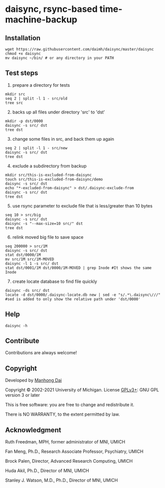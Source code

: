 # daisync, rsync-based time-machine-backup

## Installation
```
wget https://raw.githubusercontent.com/daimh/daisync/master/daisync
chmod +x daisync
mv daisync ~/bin/ # or any directory in your PATH
```

## Test steps

1. prepare a directory for tests
```
mkdir src
seq 2 | split -l 1 - src/old
tree src
```

2. backs up all files under directory 'src' to 'dst'
```
mkdir -p dst/0000
daisync -s src/ dst
tree dst
```

3. change some files in src, and back them up again
```
seq 2 | split -l 1 - src/new
daisync -s src/ dst
tree dst
```

4. exclude a subdirectory from backup
```
mkdir src/this-is-excluded-from-daisync
touch src/this-is-excluded-from-daisync/demo
daisync -s src/ dst
echo "*-excluded-from-daisync" > dst/.daisync-exclude-from
daisync -s src/ dst
tree dst
```

5. use rsync parameter to exclude file that is less/greater than 10 bytes
```
seq 10 > src/big
daisync -s src/ dst
daisync -s "--max-size=10 src/" dst
tree dst
```

6. relink moved big file to save space

```
seq 200000 > src/1M
daisync -s src/ dst
stat dst/0000/1M
mv src/1M src/1M-MOVED
daisync -l 1 -s src/ dst
stat dst/0001/1M dst/0000/1M-MOVED | grep Inode #It shows the same Inode
```

7. create locate database to find file quickly
```
daisync -ds src/ dst
locate -d dst/0000/.daisync-locate.db new | sed -e "s/.*\.daisync\///" #sed is added to only show the relative path under 'dst/0000'
```

## Help
```
daisync -h
```

## Contribute

Contributions are always welcome!

## Copyright

Developed by [Manhong Dai](mailto:daimh@umich.edu)

Copyright © 2002-2021 University of Michigan. License [GPLv3+](https://gnu.org/licenses/gpl.html): GNU GPL version 3 or later 

This is free software: you are free to change and redistribute it.

There is NO WARRANTY, to the extent permitted by law.

## Acknowledgment

Ruth Freedman, MPH, former administrator of MNI, UMICH

Fan Meng, Ph.D., Research Associate Professor, Psychiatry, UMICH

Brock Palen, Director, Advanced Research Computing, UMICH

Huda Akil, Ph.D., Director of MNI, UMICH

Stanley J. Watson, M.D., Ph.D., Director of MNI, UMICH

